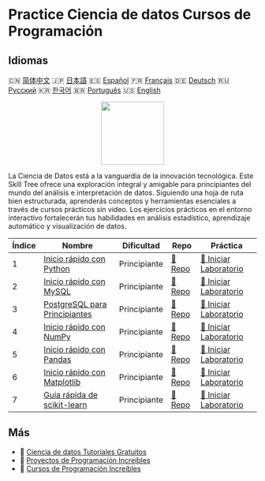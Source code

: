 # Practice Ciencia de datos Cursos de Programación

## Idiomas

🇨🇳 [简体中文](README_zh.md) 🇯🇵 [日本語](README_ja.md) 🇪🇸 [Español](README_es.md) 🇫🇷 [Français](README_fr.md) 🇩🇪 [Deutsch](README_de.md) 🇷🇺 [Русский](README_ru.md) 🇰🇷 [한국어](README_ko.md) 🇧🇷 [Português](README_pt.md) 🇺🇸 [English](README.md) 

<div align="center">
<img width="128px" src="https://file.labex.io/path/Ctx67nWJaNg4.png">
</div>

La Ciencia de Datos está a la vanguardia de la innovación tecnológica. Este Skill Tree ofrece una exploración integral y amigable para principiantes del mundo del análisis e interpretación de datos. Siguiendo una hoja de ruta bien estructurada, aprenderás conceptos y herramientas esenciales a través de cursos prácticos sin video. Los ejercicios prácticos en el entorno interactivo fortalecerán tus habilidades en análisis estadístico, aprendizaje automático y visualización de datos.

|   Índice | Nombre                                                                                   | Dificultad   | Repo                                                                   | Práctica                                                                            |
|----------|------------------------------------------------------------------------------------------|--------------|------------------------------------------------------------------------|-------------------------------------------------------------------------------------|
|        1 | [Inicio rápido con Python](https://labex.io/es/courses/quick-start-with-python)          | Principiante | [🔗 Repo](https://github.com/labex-labs/quick-start-with-python)       | [🚀 Iniciar Laboratorio](https://labex.io/es/courses/quick-start-with-python)       |
|        2 | [Inicio rápido con MySQL](https://labex.io/es/courses/quick-start-with-mysql)            | Principiante | [🔗 Repo](https://github.com/labex-labs/quick-start-with-mysql)        | [🚀 Iniciar Laboratorio](https://labex.io/es/courses/quick-start-with-mysql)        |
|        3 | [PostgreSQL para Principiantes](https://labex.io/es/courses/postgresql-for-beginners)    | Principiante | [🔗 Repo](https://github.com/labex-labs/postgresql-for-beginners)      | [🚀 Iniciar Laboratorio](https://labex.io/es/courses/postgresql-for-beginners)      |
|        4 | [Inicio rápido con NumPy](https://labex.io/es/courses/quick-start-with-numpy)            | Principiante | [🔗 Repo](https://github.com/labex-labs/quick-start-with-numpy)        | [🚀 Iniciar Laboratorio](https://labex.io/es/courses/quick-start-with-numpy)        |
|        5 | [Inicio rápido con Pandas](https://labex.io/es/courses/quick-start-with-pandas)          | Principiante | [🔗 Repo](https://github.com/labex-labs/quick-start-with-pandas)       | [🚀 Iniciar Laboratorio](https://labex.io/es/courses/quick-start-with-pandas)       |
|        6 | [Inicio rápido con Matplotlib](https://labex.io/es/courses/quick-start-with-matplotlib)  | Principiante | [🔗 Repo](https://github.com/labex-labs/quick-start-with-matplotlib)   | [🚀 Iniciar Laboratorio](https://labex.io/es/courses/quick-start-with-matplotlib)   |
|        7 | [Guía rápida de scikit-learn](https://labex.io/es/courses/quick-start-with-scikit-learn) | Principiante | [🔗 Repo](https://github.com/labex-labs/quick-start-with-scikit-learn) | [🚀 Iniciar Laboratorio](https://labex.io/es/courses/quick-start-with-scikit-learn) |

## Más

- 🔗 [Ciencia de datos Tutoriales Gratuitos](https://github.com/labex-labs/data-science-free-tutorials)
- 🔗 [Proyectos de Programación Increíbles](https://github.com/labex-labs/awesome-programming-projects)
- 🔗 [Cursos de Programación Increíbles](https://github.com/labex-labs/awesome-programming-courses)

